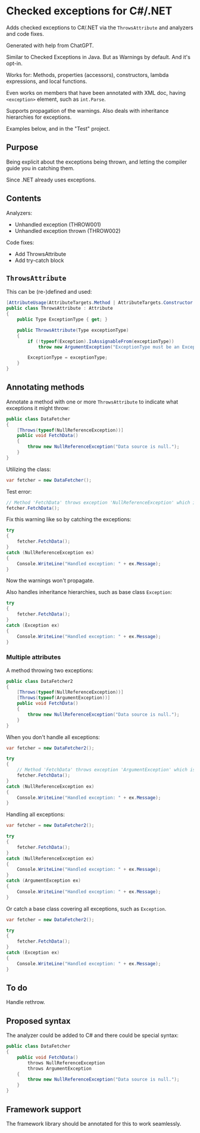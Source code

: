 # Checked exceptions for C#/.NET

Adds checked exceptions to C#/.NET via the ``ThrowsAttribute`` and analyzers and code fixes. 

Generated with help from ChatGPT.

Similar to Checked Exceptions in Java. But as Warnings by default. And it's opt-in.

Works for: Methods, properties (accessors), constructors, lambda expressions, and local functions.

Even works on members that have been annotated with XML doc, having ``<exception>`` element, such as ``int.Parse``.

Supports propagation of the warnings. Also deals with inheritance hierarchies for exceptions.

Examples below, and in the "Test" project.

## Purpose

Being explicit about the exceptions being thrown, and letting the compiler guide you in catching them.

Since .NET already uses exceptions.

## Contents

Analyzers:
* Unhandled exception (THROW001)
* Unhandled exception thrown (THROW002)

Code fixes:
* Add ThrowsAttribute
* Add try-catch block

## ``ThrowsAttribute``

This can be (re-)defined and used:

```csharp
[AttributeUsage(AttributeTargets.Method | AttributeTargets.Constructor | AttributeTargets.Delegate, AllowMultiple = true)]
public class ThrowsAttribute : Attribute
{
    public Type ExceptionType { get; }

    public ThrowsAttribute(Type exceptionType)
    {
        if (!typeof(Exception).IsAssignableFrom(exceptionType))
            throw new ArgumentException("ExceptionType must be an Exception type.");

        ExceptionType = exceptionType;
    }
}
```

## Annotating methods

Annotate a method with one or more ``ThrowsAttribute`` to indicate what exceptions it might throw:

```csharp
public class DataFetcher
{
    [Throws(typeof(NullReferenceException))]
    public void FetchData()
    {
        throw new NullReferenceException("Data source is null.");
    }
}
```

Utilizing the class:

```csharp
var fetcher = new DataFetcher();
```

Test error:

```csharp
// Method 'FetchData' throws exception 'NullReferenceException' which is not handled(THROW001)
fetcher.FetchData();
```

Fix this warning like so by catching the exceptions:

```csharp
try
{
    fetcher.FetchData();
}
catch (NullReferenceException ex)
{
    Console.WriteLine("Handled exception: " + ex.Message);
}
```

Now the warnings won't propagate.

Also handles inheritance hierarchies, such as base class ``Exception``:

```csharp
try
{
    fetcher.FetchData();
}
catch (Exception ex)
{
    Console.WriteLine("Handled exception: " + ex.Message);
}
```

### Multiple attributes

A method throwing two exceptions:

```csharp
public class DataFetcher2
{
    [Throws(typeof(NullReferenceException))]
    [Throws(typeof(ArgumentException))]
    public void FetchData()
    {
        throw new NullReferenceException("Data source is null.");
    }
}
```

When you don't handle all exceptions:

```csharp
var fetcher = new DataFetcher2();

try
{
    // Method 'FetchData' throws exception 'ArgumentException' which is not handled(THROW001)
    fetcher.FetchData();
}
catch (NullReferenceException ex)
{
    Console.WriteLine("Handled exception: " + ex.Message);
}
```

Handling all exceptions:

```csharp
var fetcher = new DataFetcher2();

try
{
    fetcher.FetchData();
}
catch (NullReferenceException ex)
{
    Console.WriteLine("Handled exception: " + ex.Message);
}
catch (ArgumentException ex)
{
    Console.WriteLine("Handled exception: " + ex.Message);
}
```

Or catch a base class covering all exceptions, such as ``Exception``.

```csharp
var fetcher = new DataFetcher2();

try
{
    fetcher.FetchData();
}
catch (Exception ex)
{
    Console.WriteLine("Handled exception: " + ex.Message);
}
```

## To do

Handle rethrow.

## Proposed syntax

The analyzer could be added to C# and there could be special syntax:

```csharp
public class DataFetcher
{
    public void FetchData()
        throws NullReferenceException
        throws ArgumentException
    {
        throw new NullReferenceException("Data source is null.");
    }
}
```

## Framework support

The framework library should be annotated for this to work seamlessly.
